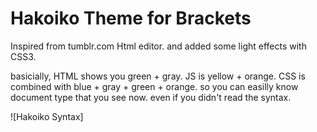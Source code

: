 Hakoiko Theme for Brackets
=========

Inspired from tumblr.com Html editor. and added some light effects with CSS3. 

basicially, HTML shows you green + gray. JS is yellow + orange. CSS is combined with blue + gray + green + orange. so you can easilly know document type that you see now. even if you didn't read the syntax.

![Hakoiko Syntax]
